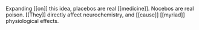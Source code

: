 Expanding [[on]] this idea, placebos are real [[medicine]]. Nocebos are real poison. [[They]] directly affect neurochemistry, and [[cause]] [[myriad]] physiological effects.  